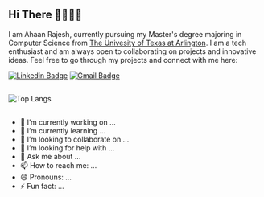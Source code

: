 ## Hi There 👋👨🏻‍💻


I am Ahaan Rajesh, currently pursuing my Master's degree majoring in Computer Science from [The Univesity of Texas at Arlington](https://www.uta.edu/). I am a tech enthusiast and  am always open to collaborating on projects and innovative ideas. Feel free to go through my projects and connect with me here:

[![Linkedin Badge](https://img.shields.io/badge/-Linkedin-blue?style=flat-square&logo=Linkedin&logoColor=white&link=https://www.linkedin.com/in/ahaanr/)](https://www.linkedin.com/in/ahaanr/)
[![Gmail Badge](https://img.shields.io/badge/-Gmail-c14438?style=flat-square&logo=Gmail&logoColor=white&link=mailto:ahaanrajesh@gmail.com)](mailto:ahaanrajesh@gmail.com)

##

![Top Langs](https://github-readme-stats.vercel.app/api/top-langs/?username=Ahaan-R&hide=TeX&layout=compact)

##

- 🔭 I’m currently working on ...
- 🌱 I’m currently learning ...
- 👯 I’m looking to collaborate on ...
- 🤔 I’m looking for help with ...
- 💬 Ask me about ...
- 📫 How to reach me: ...
- 😄 Pronouns: ...
- ⚡ Fun fact: ...

